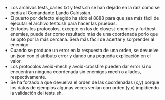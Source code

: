 * Los archivos tests_cases.txt y tests.sh se han dejado en la raíz como se pedía al Comandante Lando Calrissian.
* El puerto por defecto elegido ha sido el 8888 para que sea más fácil de ejecutar el archivo tests.sh para hacer las pruebas.
* En todos los protocolos, excepto en los de closest-enemies y furthest-enemies, puede dar como resultado más de una coordenada porlo que se optó por la más cercana. Será más fácil de acertar y sorprender al enemigo.
* Cuando se produce un error en la respuesta de una orden, se devuelve un json con el atributo error y dando una pequeña explicación en el valor.
* Los protocolos avoid-mech y avoid-crossfire pueden dar error si no encuentran ninguna coordenada sin enemigos mech o aliados, respectivamente.
* Se ha forzado a que devuelva el orden de las coordenadas (x,y) porque los datos de ejemplos algunas veces venían con orden (y,x) impidiendo la validación del tests.sh.
